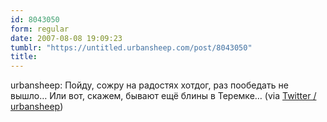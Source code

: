 ```yaml
---
id: 8043050
form: regular
date: 2007-08-08 19:09:23
tumblr: "https://untitled.urbansheep.com/post/8043050"
title:
---
```


<p>urbansheep: Пойду, сожру на радостях хотдог, раз пообедать не вышло&hellip; Или вот, скажем, бывают ещё блины в Теремке&hellip; (via <a href="http://twitter.com/urbansheep/statuses/194276312">Twitter / urbansheep</a>)</p>

